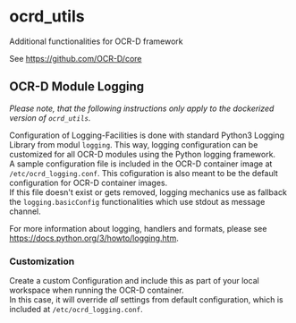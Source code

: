 # ocrd_utils

Additional functionalities for OCR-D framework

See https://github.com/OCR-D/core


## OCR-D Module Logging

_Please note, that the following instructions only apply to the dockerized version of `ocrd_utils`._

Configuration of Logging-Facilities is done with standard Python3 Logging Library from modul `logging`. This way, logging configuration can be customized for all OCR-D modules using the Python logging framework.  
A sample configuration file is included in the OCR-D container image at `/etc/ocrd_logging.conf`. This cofiguration is also meant to be the default configuration for OCR-D container images.  
If this file doesn't exist or gets removed, logging mechanics use as fallback the `logging.basicConfig` functionalities which use stdout as message channel. 

For more information about logging, handlers and formats, please see https://docs.python.org/3/howto/logging.htm.

### Customization

Create a custom Configuration and include this as part of your local workspace when running the OCR-D container.  
In this case, it will override *all* settings from default configuration, which is included at `/etc/ocrd_logging.conf`.  
